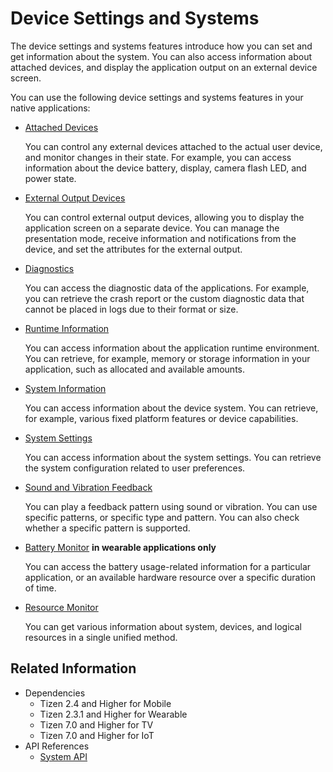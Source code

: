 # Device Settings and Systems


The device settings and systems features introduce how you can set and get information about the system. You can also access information about attached devices, and display the application output on an external device screen.

You can use the following device settings and systems features in your native applications:

- [Attached Devices](attached-devices.md)

  You can control any external devices attached to the actual user device, and monitor changes in their state. For example, you can access information about the device battery, display, camera flash LED, and power state.

- [External Output Devices](ext-output.md)

  You can control external output devices, allowing you to display the application screen on a separate device. You can manage the presentation mode, receive information and notifications from the device, and set the attributes for the external output.

- [Diagnostics](diagnostics.md)

  You can access the diagnostic data of the applications. For example, you can retrieve the crash report or the custom diagnostic data that cannot be placed in logs due to their format or size.

- [Runtime Information](runtime.md)

  You can access information about the application runtime environment. You can retrieve, for example, memory or storage information in your application, such as allocated and available amounts.

- [System Information](system.md)

  You can access information about the device system. You can retrieve, for example, various fixed platform features or device capabilities.

- [System Settings](settings.md)

  You can access information about the system settings. You can retrieve the system configuration related to user preferences.

- [Sound and Vibration Feedback](feedback.md)

  You can play a feedback pattern using sound or vibration. You can use specific patterns, or specific type and pattern. You can also check whether a specific pattern is supported.

- [Battery Monitor](battery-monitor.md) **in wearable applications only**

   You can access the battery usage-related information for a particular application, or an available hardware resource over a specific duration of time.

- [Resource Monitor](resource-monitor.md)

   You can get various information about system, devices, and logical resources in a single unified method.

## Related Information
- Dependencies
  - Tizen 2.4 and Higher for Mobile
  - Tizen 2.3.1 and Higher for Wearable
  - Tizen 7.0 and Higher for TV
  - Tizen 7.0 and Higher for IoT
- API References
  - [System API](../../api/common/latest/group__CAPI__SYSTEM__FRAMEWORK.html)